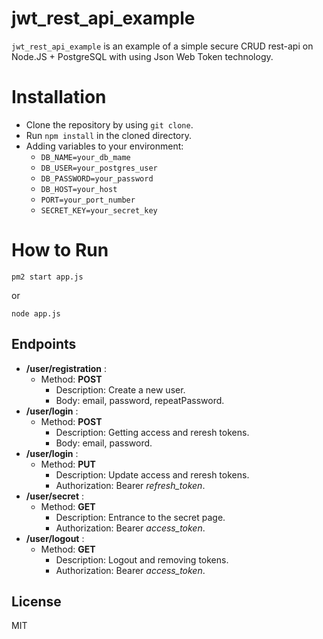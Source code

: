 # jwt_rest_api_example

`jwt_rest_api_example` is an example of a simple secure CRUD rest-api on Node.JS + PostgreSQL with using Json Web Token technology.

# Installation
  - Clone the repository by using `git clone`.
  - Run `npm install` in the cloned directory.
  - Adding variables to your environment:
      - `DB_NAME=your_db_mame`
      - `DB_USER=your_postgres_user`
      - `DB_PASSWORD=your_password`
      - `DB_HOST=your_host`
      - `PORT=your_port_number`
      - `SECRET_KEY=your_secret_key`

# How to Run
```
pm2 start app.js
```
or
```
node app.js
```

## Endpoints
- **/user/registration** : 
    - Method: **POST**
      - Description: Create a new user.
      - Body: email, password, repeatPassword.
- **/user/login** :
    - Method: **POST**
      -  Description: Getting access and reresh tokens.
      -  Body: email, password.
- **/user/login** :
    - Method: **PUT**
      -  Description: Update access and reresh tokens.
      -  Authorization: Bearer *refresh_token*.
- **/user/secret** :
    - Method: **GET**
      -  Description: Entrance to the secret page.
      -  Authorization: Bearer *access_token*.
- **/user/logout** :
    - Method: **GET**
      -  Description: Logout and removing tokens.
      -  Authorization: Bearer *access_token*.

License
----

MIT